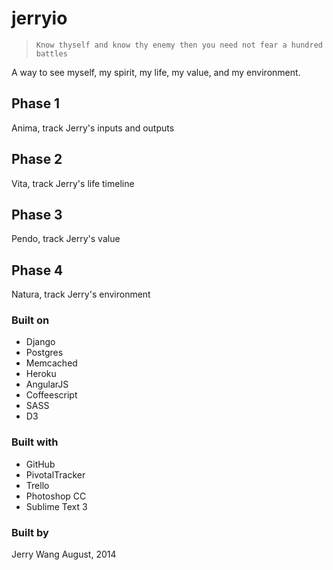 # jerryio

> `Know thyself and know thy enemy then you need not fear a hundred battles`

A way to see myself, my spirit, my life, my value, and my environment.



## Phase 1
Anima, track Jerry's inputs and outputs

## Phase 2
Vita, track Jerry's life timeline

## Phase 3
Pendo, track Jerry's value

## Phase 4
Natura, track Jerry's environment



### Built on
- Django
- Postgres
- Memcached
- Heroku
- AngularJS
- Coffeescript
- SASS
- D3

### Built with
- GitHub
- PivotalTracker
- Trello
- Photoshop CC
- Sublime Text 3

### Built by
Jerry Wang
August, 2014
